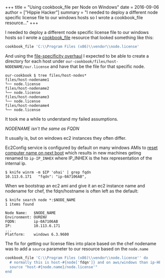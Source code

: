 +++
title = "Using cookbook_file per Node on Windows"
date = 2016-09-06
author = ["Hippie Hacker"]
summary = "I needed to deploy a different node specific license file to our windows hosts so I wrote a cookbook_file resource..."
+++


I needed to deploy a different node specific license file to our windows hosts so I wrote a [cookbook_file](https://docs.chef.io/resource_cookbook_file.html) resource that looked something like this:

```ruby
cookbook_file 'C:\\Program Files (x86)\\vendor\\node.license'
```

And using the [file-specificity overhaul](https://github.com/chef/chef-rfc/blob/master/rfc017-file-specificity.md) I expected to be able to create a directory for each host under ```our-cookbook/files/host-NODENAME/our.license``` and have that be the file for that specific node.

```
our-cookbook $ tree files/host-nodes*
files/host-nodename1
└── node.license
files/host-nodename2
└── node.license
files/host-nodename3
└── node.license
files/host-nodename4
└── node.license
```

It took me a while to understand my failed assumptions.

_NODENAME isn't the same as FQDN_

It usually is, but on windows ec2 instances they often differ.

Ec2Config service is configured by default on many windows AMIs to [reset computer name on next boot](http://docs.aws.amazon.com/AWSEC2/latest/WindowsGuide/UsingConfig_WinAMI.html#UsingConfigInterface_WinAMI) which results in new machines geting renamed to ```ip-IP_INHEX``` where IP_INHEX is the hex representation of the internal ip.

```
$ knife winrm -m $IP 'ohai' | grep fqdn
10.113.6.171   "fqdn": "ip-0A7106AB",
```

When we bootstrap an ec2 ami and give it an ec2 instance name and nodename for chef, the fdqn/hostname is often left as the default:

```
$ knife search node *:$NODE_NAME
1 items found

Node Name:   $NODE_NAME
Environment: OURENV
FQDN:        ip-0A7106AB
IP:          10.113.6.171
...
Platform:    windows 6.3.9600
```

The fix for getting our license files into place based on the chef nodename was to add a ```source``` parameter to our resource based on the ```node.name```

```ruby
cookbook_file 'C:\\Program Files (x86)\\vendor\\node.license'' do
  # normally this is host-#{node['fdqn']} and on aws/windows than ip-HEXNUMBR
  source "host-#{node.name}/node.license'"
end
```
